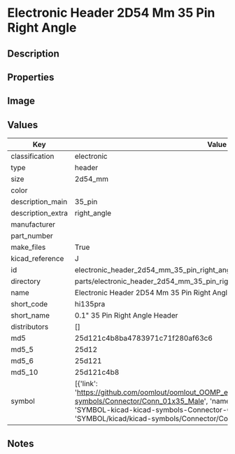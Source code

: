 # Electronic Header 2D54 Mm 35 Pin Right Angle

## Description

## Properties


## Image


## Values

| Key | Value |
| --- | --- |
| classification | electronic |
| type | header |
| size | 2d54_mm |
| color |  |
| description_main | 35_pin |
| description_extra | right_angle |
| manufacturer |  |
| part_number |  |
| make_files | True |
| kicad_reference | J |
| id | electronic_header_2d54_mm_35_pin_right_angle |
| directory | parts/electronic_header_2d54_mm_35_pin_right_angle |
| name | Electronic Header 2D54 Mm 35 Pin Right Angle |
| short_code | hi135pra |
| short_name | 0.1" 35 Pin Right Angle Header |
| distributors | [] |
| md5 | 25d121c4b8ba4783971c71f280af63c6 |
| md5_5 | 25d12 |
| md5_6 | 25d121 |
| md5_10 | 25d121c4b8 |
| symbol | [{'link': 'https://github.com/oomlout/oomlout_OOMP_eda_V2/tree/main/SYMBOL/kicad/kicad-symbols/Connector/Conn_01x35_Male', 'name': 'Connector : Conn_01x35_Male', 'id': 'SYMBOL-kicad-kicad-symbols-Connector-Conn_01x35_Male', 'directory': 'SYMBOL/kicad/kicad-symbols/Connector/Conn_01x35_Male/'}] |

## Notes

